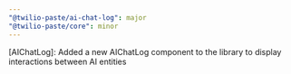 ```yaml
---
"@twilio-paste/ai-chat-log": major
"@twilio-paste/core": minor
---
```


[AIChatLog]: Added a new AIChatLog component to the library to display interactions between AI entities
